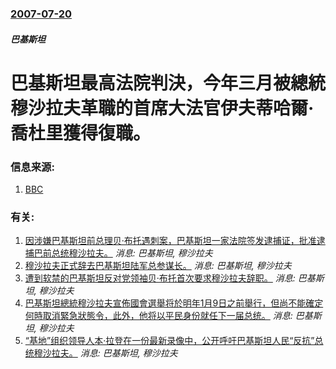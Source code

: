 ### [2007-07-20](/news/2007/07/20/index.md)

##### 巴基斯坦
# 巴基斯坦最高法院判決，今年三月被總統穆沙拉夫革職的首席大法官伊夫蒂哈爾·喬杜里獲得復職。




### 信息来源:

1. [BBC](http://news.bbc.co.uk/chinese/trad/hi/newsid_6900000/newsid_6909300/6909327.stm)

### 有关:

1. [因涉嫌巴基斯坦前总理贝·布托遇刺案，巴基斯坦一家法院签发逮捕证，批准逮捕巴前总统穆沙拉夫。](/zh/news/2011/02/12/因涉嫌巴基斯坦前总理贝-布托遇刺案-巴基斯坦一家法院签发逮捕证-批准逮捕巴前总统穆沙拉夫.md) _消息: 巴基斯坦, 穆沙拉夫_
2. [穆沙拉夫正式辞去巴基斯坦陆军总参谋长。](/zh/news/2007/11/28/穆沙拉夫正式辞去巴基斯坦陆军总参谋长.md) _消息: 巴基斯坦, 穆沙拉夫_
3. [遭到软禁的巴基斯坦反对党领袖贝·布托首次要求穆沙拉夫辞职。](/zh/news/2007/11/13/遭到软禁的巴基斯坦反对党领袖贝-布托首次要求穆沙拉夫辞职.md) _消息: 巴基斯坦, 穆沙拉夫_
4. [巴基斯坦總統穆沙拉夫宣佈國會選舉将於明年1月9日之前舉行，但尚不能確定何時取消緊急狀態令，此外，他将以平民身份就任下一届总统。](/zh/news/2007/11/11/巴基斯坦總統穆沙拉夫宣佈國會選舉将於明年1月9日之前舉行-但尚不能確定何時取消緊急狀態令-此外-他将以平民身份就任下一届.md) _消息: 巴基斯坦, 穆沙拉夫_
5. [“基地”组织领导人本·拉登在一份最新录像中，公开呼吁巴基斯坦人民“反抗”总统穆沙拉夫。](/zh/news/2007/09/20/基地-组织领导人本-拉登在一份最新录像中-公开呼吁巴基斯坦人民-反抗-总统穆沙拉夫.md) _消息: 巴基斯坦, 穆沙拉夫_
